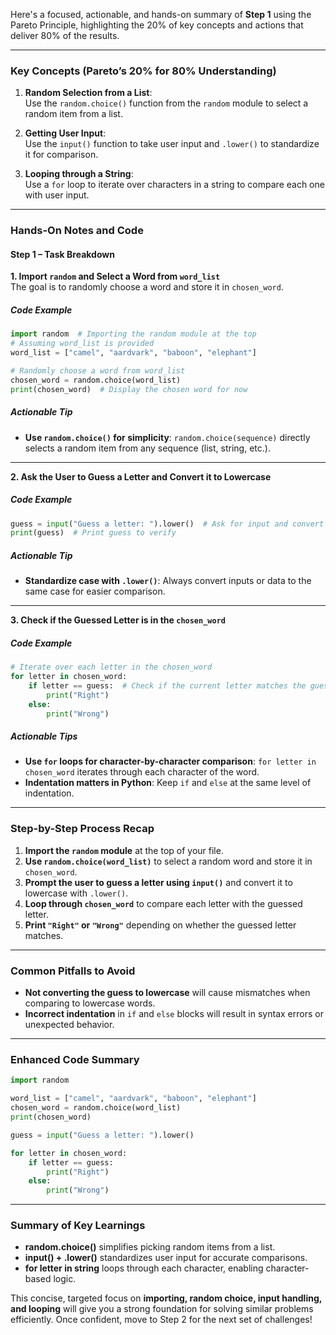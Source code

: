 Here's a focused, actionable, and hands-on summary of **Step 1** using the Pareto Principle, highlighting the 20% of key concepts and actions that deliver 80% of the results.

---

### **Key Concepts (Pareto’s 20% for 80% Understanding)**

1. **Random Selection from a List**:  
   Use the `random.choice()` function from the `random` module to select a random item from a list.

2. **Getting User Input**:  
   Use the `input()` function to take user input and `.lower()` to standardize it for comparison.

3. **Looping through a String**:  
   Use a `for` loop to iterate over characters in a string to compare each one with user input.

---

### **Hands-On Notes and Code**

#### **Step 1 – Task Breakdown**

**1. Import `random` and Select a Word from `word_list`**  
The goal is to randomly choose a word and store it in `chosen_word`.

##### Code Example
```python
import random  # Importing the random module at the top
# Assuming word_list is provided
word_list = ["camel", "aardvark", "baboon", "elephant"]

# Randomly choose a word from word_list
chosen_word = random.choice(word_list)
print(chosen_word)  # Display the chosen word for now
```

##### **Actionable Tip**  
- **Use `random.choice()` for simplicity**: `random.choice(sequence)` directly selects a random item from any sequence (list, string, etc.).

---

**2. Ask the User to Guess a Letter and Convert it to Lowercase**

##### Code Example
```python
guess = input("Guess a letter: ").lower()  # Ask for input and convert to lowercase
print(guess)  # Print guess to verify
```

##### **Actionable Tip**  
- **Standardize case with `.lower()`**: Always convert inputs or data to the same case for easier comparison.

---

**3. Check if the Guessed Letter is in the `chosen_word`**

##### Code Example
```python
# Iterate over each letter in the chosen_word
for letter in chosen_word:
    if letter == guess:  # Check if the current letter matches the guess
        print("Right")
    else:
        print("Wrong")
```

##### **Actionable Tips**  
- **Use `for` loops for character-by-character comparison**: `for letter in chosen_word` iterates through each character of the word.  
- **Indentation matters in Python**: Keep `if` and `else` at the same level of indentation.

---

### **Step-by-Step Process Recap**
1. **Import the `random` module** at the top of your file.  
2. **Use `random.choice(word_list)`** to select a random word and store it in `chosen_word`.  
3. **Prompt the user to guess a letter using `input()`** and convert it to lowercase with `.lower()`.  
4. **Loop through `chosen_word`** to compare each letter with the guessed letter.  
5. **Print `"Right"` or `"Wrong"`** depending on whether the guessed letter matches.

---

### **Common Pitfalls to Avoid**
- **Not converting the guess to lowercase** will cause mismatches when comparing to lowercase words.  
- **Incorrect indentation** in `if` and `else` blocks will result in syntax errors or unexpected behavior.  

---

### **Enhanced Code Summary**
```python
import random

word_list = ["camel", "aardvark", "baboon", "elephant"]
chosen_word = random.choice(word_list)
print(chosen_word)

guess = input("Guess a letter: ").lower()

for letter in chosen_word:
    if letter == guess:
        print("Right")
    else:
        print("Wrong")
```

---

### **Summary of Key Learnings**
- **random.choice()** simplifies picking random items from a list.
- **input() + .lower()** standardizes user input for accurate comparisons.
- **for letter in string** loops through each character, enabling character-based logic.

This concise, targeted focus on **importing, random choice, input handling, and looping** will give you a strong foundation for solving similar problems efficiently. Once confident, move to Step 2 for the next set of challenges!
